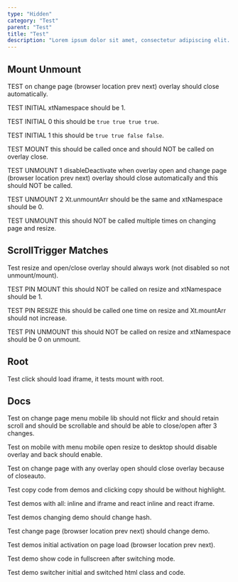 ```yaml
---
type: "Hidden"
category: "Test"
parent: "Test"
title: "Test"
description: "Lorem ipsum dolor sit amet, consectetur adipiscing elit. Nunc tempus laoreet leo sit amet iaculis."
---
```


## Mount Unmount

TEST on change page (browser location prev next) overlay should close automatically.

TEST INITIAL xtNamespace should be 1.

TEST INITIAL 0 this should be `true true true true`.

TEST INITIAL 1 this should be `true true false false`.

TEST MOUNT this should be called once and should NOT be called on overlay close.

TEST UNMOUNT 1 disableDeactivate when overlay open and change page (browser location prev next) overlay should close automatically and this should NOT be called.

TEST UNMOUNT 2 Xt.unmountArr should be the same and xtNamespace should be 0.

TEST UNMOUNT this should NOT be called multiple times on changing page and resize.

<demo>
  <demoinline src="demos/hidden/test/mount-unmount">
  </demoinline>
</demo>

## ScrollTrigger Matches

Test resize and open/close overlay should always work (not disabled so not unmount/mount).

TEST PIN MOUNT this should NOT be called on resize and xtNamespace should be 1.

TEST PIN RESIZE this should be called one time on resize and Xt.mountArr should not increase.

TEST PIN UNMOUNT this should NOT be called on resize and xtNamespace should be 0 on unmount.

<demo>
  <div class="gatsby_demo_item" data-iframe="demos/hidden/test/scrolltrigger-matches"></div>
</demo>

## Root

Test click should load iframe, it tests mount with root.

<demo>
  <demoinline src="demos/components/media/iframe-lazy">
  </demoinline>
</demo>

## Docs

Test on change page menu mobile lib should not flickr and should retain scroll and should be scrollable and should be able to close/open after 3 changes.

Test on mobile with menu mobile open resize to desktop should disable overlay and back should enable.

Test on change page with any overlay open should close overlay because of closeauto.

Test copy code from demos and clicking copy should be without highlight.

Test demos with all: inline and iframe and react inline and react iframe.

Test demos changing demo should change hash.

Test change page (browser location prev next) should change demo.

Test demos initial activation on page load (browser location prev next).

Test demo show code in fullscreen after switching mode.

Test demo switcher initial and switched html class and code.
